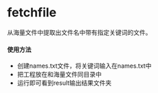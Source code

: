 fetchfile
=======

从海量文件中提取出文件名中带有指定关键词的文件。

#### 使用方法 

- 创建names.txt文件，将关键词输入在names.txt中
- 把工程放在和海量文件同目录中
- 运行即可看到result输出结果文件夹
